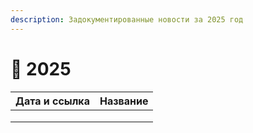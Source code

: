 ```yaml
---
description: Задокументированные новости за 2025 год
---
```


# 🐍 2025

| Дата и ссылка | Название |
| ------------- | -------- |
|               |          |
|               |          |
|               |          |
